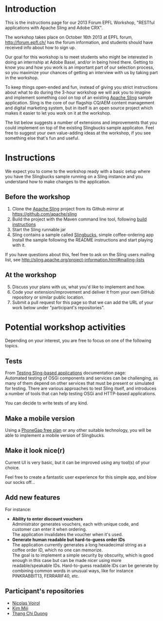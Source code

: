 # Introduction

This is the instructions page for our 2013 Forum EPFL Workshop, "RESTful applications with Apache Sling and Adobe CRX". 

The workshop takes place on October 16th 2013 at EPFL forum, http://forum.epfl.ch/ has the forum information, and students should have
received info about how to sign up.

Our goal for this workshop is to meet students who might be interested in doing an internship at Adobe Basel, and/or in being hired there. Getting to know you and how you work is an important part of our selection process, so you maximize your chances of getting an interview with us by taking part in the workshop.

To keep things open-ended and fun, instead of giving you strict instructions about what to do during the 3-hour workshop we will ask you to imagine and implement something cool on top of an existing [Apache Sling](http://sling.apache.org) sample application. Sling is the core of our flagship CQ/AEM content management and digital marketing system, but in itself is an open source project which makes it easier to let you work on it at the workshop.

The list below suggests a number of extensions and improvements that you could implement on top of the existing Slingbucks sample applicaton. Feel free to suggest your own value-adding ideas at the workshop, if you see something else that's fun and useful.

# Instructions

We expect you to come to the workshop ready with a basic setup where you have the Slingbucks sample running on a Sling instance
and you understand how to make changes to the application.

## Before the workshop

1. Clone the [Apache Sling](https://sling.apache.org) project from its Github mirror at https://github.com/apache/sling
2. Build the project with the Maven command line tool, following [build instructions](http://sling.apache.org/documentation/development/getting-and-building-sling.html)
3. Start the Sling runnable jar
4. Sling contains a sample called [Slingbucks](https://github.com/apache/sling/tree/trunk/samples/slingbucks), simple coffee-ordering app  
   Install the sample following the README instructions and start playing with it.

If you have questions about this, feel free to ask on the Sling users mailing list, see http://sling.apache.org/project-information.html#mailing-lists
   
## At the workshop

5. Discuss your plans with us, what you'd like to implement and how.   
6. Code your extension/improvement and deliver it from your own GitHub repository or similar public location.
7. Submit a pull request for this page so that we can add the URL of your work below under "participant's repositories".

# Potential workshop activities

Depending on your interest, you are free to focus on one of the following topics.

## Tests

From [Testing Sling-based applications](http://sling.apache.org/documentation/tutorials-how-tos/testing-sling-based-applications.html) documentation page:  
Automated testing of OSGi components and services can be challenging, as many of them depend on other services that must be present or simulated for testing. There are various approaches to test Sling itself, and introduces a number of tools that can help testing OSGi and HTTP-based applications.

You can decide to write tests of any kind.

## Make a mobile version

Using a [PhoneGap free plan](https://build.phonegap.com/) or any other suitable technology, you will be able to implement a mobile version of Slingbucks.
    
## Make it look nice(r)

Current UI is very basic, but it can be improved using any tool(s) of your choice.

Feel free to create a fantastic user experience for this simple app, and blow our socks off...

## Add new features

For instance:

* **Ability to enter discount vouchers**  
  Administrator generates vouchers, each with unique code, and customer can enter it when ordering.  
The application invalidates the voucher when it's used.
* **Generate human readable but hard-to-guess order IDs**  
  The application currently generates a long hexadecimal string as a coffee order ID, which no one can memorize.  
  The goal is to implement a simple security by obscurity, which is good enough in this case but can be made nicer using
  more readable/speakable IDs.
  Hard-to-guess readable IDs can be generate by combining common words in unusual ways, like for instance PINKRABBIT13, FERRARIF40, etc.

## Participant's repositories

* [Nicolas Voirol](https://github.com/samarion/sling)
* [Kim Miji](https://github.com/itrustyou777/sling)
* [Thang Chi Duong](https://github.com/vic4ever/sling)

